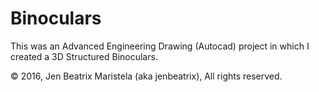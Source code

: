 # Binoculars
This was an Advanced Engineering Drawing (Autocad) project in which I created a 3D Structured Binoculars.

© 2016, Jen Beatrix Maristela (aka jenbeatrix), All rights reserved.
